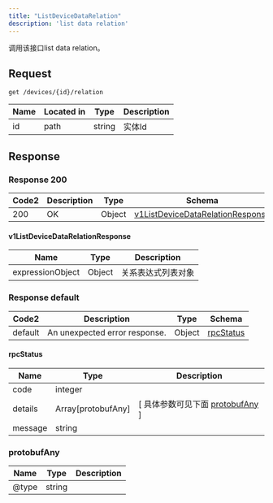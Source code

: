 ```yaml
---
title: "ListDeviceDataRelation"
description: 'list data relation'
---
```



调用该接口list data relation。



## Request


```
get /devices/{id}/relation
```



| Name | Located in | Type | Description | 
| ---- | ---------- | ----------- | ----------- | 
| id | path | string | 实体Id |  





## Response



### Response  200

 
| Code2 | Description | Type | Schema |
| ---- | ----------- | ------ | ------ |
| 200 | OK | Object | [v1ListDeviceDataRelationResponse](#v1ListDeviceDataRelationResponse) |

#### v1ListDeviceDataRelationResponse

| Name | Type | Description | 
| ---- | ---- | ----------- |    
| expressionObject | Object | 关系表达式列表对象   |   


  
    
          
     
 
 


 


### Response  default

 
| Code2 | Description | Type | Schema |
| ---- | ----------- | ------ | ------ |
| default | An unexpected error response. | Object | [rpcStatus](#rpcStatus) |

#### rpcStatus

| Name | Type | Description | 
| ---- | ---- | ----------- |     
| code | integer |  |          
| details | Array[protobufAny] |  [ 具体参数可见下面 [protobufAny](#protobufAny) ] |       
| message | string |  |   


  
     
   
       
         
### protobufAny
| Name | Type | Description | 
| ---- | ---- | ----------- |     
| @type | string |  |   


  
     
 
 


          
     
   
     
 
 


 


